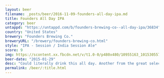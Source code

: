 ```yaml
---
layout: beer
filename: _posts/beer/2016-11-09-founders-all-day-ipa.md
title: Founders All Day IPA
category: beer
untappd: "https://untappd.com/b/founders-brewing-co--all-day-ipa/36834"
country: "United States"
brewery: "Founders Brewing Co."
breweryURL: "/brewery/founders-brewing-co.html"
style: "IPA - Session / India Session Ale"
score: 9
img: https://scontent.xx.fbcdn.net/v/t1.0-0/p480x480/10955163_10153055771108745_5413724920939008977_n.jpg?oh=bda5e0b2c52b10635bb8dde99e738754&oe=59341716
beer-date: "2015-01-29"
desc: "Could literally drink this all day. Another from the great selection at Parsons"
permalink: /beer/:title.html
---
```

